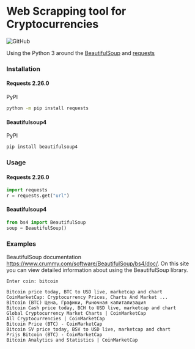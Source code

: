 # Web Scrapping tool for Cryptocurrencies
![GitHub](https://img.shields.io/github/license/man-c/pycoingecko)

Using the Python 3 around the [BeautifulSoup](https://www.crummy.com/software/BeautifulSoup/bs4/doc/) and [requests](https://pypi.org/project/requests/)

### Installation
#### Requests 2.26.0
PyPI
```bash
python -m pip install requests
```
#### Beautifulsoup4
PyPI
```bash
pip install beautifulsoup4
```

### Usage

#### Requests 2.26.0

```python
import requests
r = requests.get("url")
```
#### Beautifulsoup4

```python
from bs4 import BeautifulSoup
soup = BeautifulSoup()
```

### Examples
BeautifulSoup documentation https://www.crummy.com/software/BeautifulSoup/bs4/doc/. On this site you can view detailed information about using the BeautifulSoup library.

```shell
Enter coin: bitcoin

Bitcoin price today, BTC to USD live, marketcap and chart
CoinMarketCap: Cryptocurrency Prices, Charts And Market ...
Bitcoin (BTC) Цена, Графики, Рыночная капитализация
Bitcoin Cash price today, BCH to USD live, marketcap and chart
Global Cryptocurrency Market Charts | CoinMarketCap
All Cryptocurrencies | CoinMarketCap
Bitcoin Price (BTC) - CoinMarketCap
Bitcoin SV price today, BSV to USD live, marketcap and chart
Prijs Bitcoin (BTC) - CoinMarketCap
Bitcoin Analytics and Statistics | CoinMarketCap
```  

